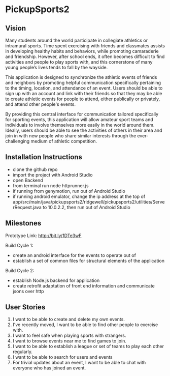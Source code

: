 # PickupSports2
## Vision
Many students around the world participate in collegiate athletics or intramural sports. Time spent exercising with friends and classmates assists in developing healthy habits and behaviors, while promoting camaraderie and friendship. However, after school ends, it often becomes difficult to find activities and people to play sports with, and this cornerstone of many young people’s lives tends to fall by the wayside. 

This application is designed to synchronize the athletic events of friends and neighbors by promoting helpful communication specifically pertaining to the timing, location, and attendance of an event. Users should be able to sign up with an account and link with their friends so that they may be able to create athletic events for people to attend, either publically or privately, and attend other people's events.

By providing this central interface for communication tailored specifically for sporting events, this application will allow amateur sport teams and individuals to involve themselves more easily in the world around them. Ideally, users should be able to see the activities of others in their area and join in with new people who share similar interests through the ever-challenging medium of athletic competition.

## Installation Instructions
 * clone the github repo
 * import the project with Android Studio
 * open Backend
 * from terminal run node httprunner.js
 * if running from genymotion, run out of Android Studio
 * if running android emulator, change the ip address at the top of app/src/main/java/pickupsports2/ridgewell/pickupsports2/utilities/ServerRequest.java to 10.0.2.2, then run out of Android Studio

## Milestones
Prototype Link: http://bit.ly/1DTe3wF

Build Cycle 1:
 * create an android interface for the events to operate out of
 * establish a set of common files for structural elements of the application

Build Cycle 2:
 * establish Node.js backend for application
 * create retrofit adaptation of front end information and communicate jsons over http

## User Stories
1. I want to be able to create and delete my own events.
2. I've recently moved, I want to be able to find other people to exercise with.
3. I want to feel safe when playing sports with strangers.
4. I want to browse events near me to find games to join.
5. I want to be able to establish a league or set of teams to play each other regularly.
6. I want to be able to search for users and events
7. For trivial updates about an event, I want to be able to chat with everyone who has joined an event.
